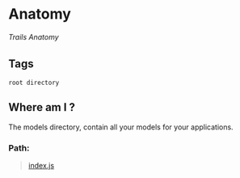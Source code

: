 # Anatomy
###### Trails Anatomy

## Tags
```root directory```

## Where am I ?

The models directory, contain all your models for your applications. 

### Path:

> [index.js](../../../index.md)
